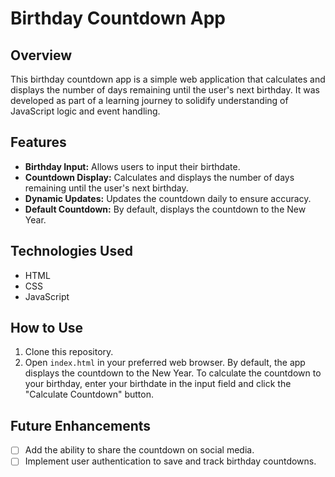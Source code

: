 # Birthday Countdown App

## Overview

This birthday countdown app is a simple web application that calculates and displays the number of days remaining until the user's next birthday. It was developed as part of a learning journey to solidify understanding of JavaScript logic and event handling.

## Features

- **Birthday Input:** Allows users to input their birthdate.
- **Countdown Display:** Calculates and displays the number of days remaining until the user's next birthday.
- **Dynamic Updates:** Updates the countdown daily to ensure accuracy.
- **Default Countdown:** By default, displays the countdown to the New Year.

## Technologies Used

- HTML
- CSS
- JavaScript

## How to Use

1. Clone this repository.
2. Open `index.html` in your preferred web browser. By default, the app displays the countdown to the New Year. To calculate the countdown to your birthday, enter your birthdate in the input field and click the "Calculate Countdown" button.

## Future Enhancements

- [ ] Add the ability to share the countdown on social media.
- [ ] Implement user authentication to save and track birthday countdowns.
